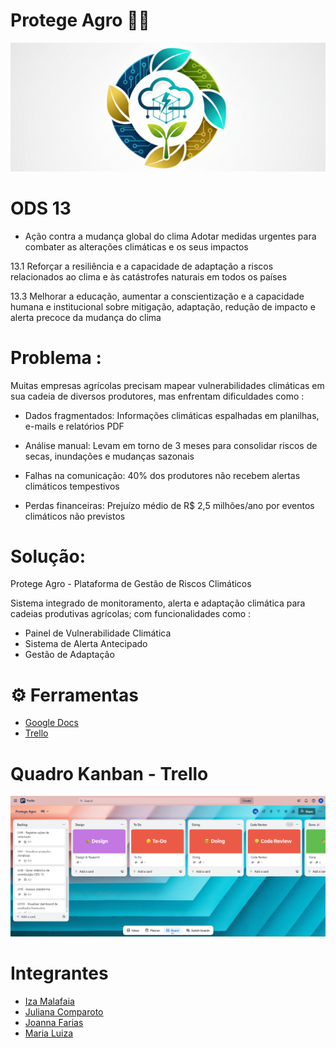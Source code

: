 # Protege Agro 👨‍🌾
![banner](protege-agro.png)


# ODS 13
- Ação contra a mudança global do clima
Adotar medidas urgentes para combater as alterações climáticas e os seus impactos

13.1 Reforçar a resiliência e a capacidade de adaptação a riscos relacionados ao clima e às catástrofes naturais em todos os países

13.3 Melhorar a educação, aumentar a conscientização e a capacidade humana e institucional sobre mitigação, adaptação, redução de impacto e alerta precoce da mudança do clima

# Problema :

Muitas empresas agrícolas precisam mapear vulnerabilidades climáticas em sua cadeia de diversos produtores, mas enfrentam dificuldades como :

- Dados fragmentados: Informações climáticas espalhadas em planilhas, e-mails e relatórios PDF

- Análise manual: Levam em torno de 3 meses para consolidar riscos de secas, inundações e mudanças sazonais

- Falhas na comunicação: 40% dos produtores não recebem alertas climáticos tempestivos

- Perdas financeiras: Prejuízo médio de R$ 2,5 milhões/ano por eventos climáticos não previstos


# Solução:

Protege Agro - Plataforma de Gestão de Riscos Climáticos

Sistema integrado de monitoramento, alerta e adaptação climática para cadeias produtivas agrícolas; com funcionalidades como :

- Painel de Vulnerabilidade Climática
- Sistema de Alerta Antecipado
- Gestão de Adaptação

# ⚙ Ferramentas 
- [Google Docs](https://docs.google.com/document/d/1KDO9MxiYDKBnw9lnvS85uLl6mBt_EzVFnv6Unucp64M/edit?usp=sharing)
- [Trello](https://trello.com/invite/b/68d3017f957b203c71729554/ATTIfd6518690457f8129206f304484740d71D224D60/protege-agro)

# Quadro Kanban - Trello

![trello board](Trello.png)

# Integrantes
- [Iza Malafaia](https://github.com/Iza-Malafaia) 
- [Juliana Comparoto](https://github.com/comparoto) 
- [Joanna Farias](https://github.com/Joanna-Farias) 
- [Maria Luiza](https://github.com/alumiria) 
